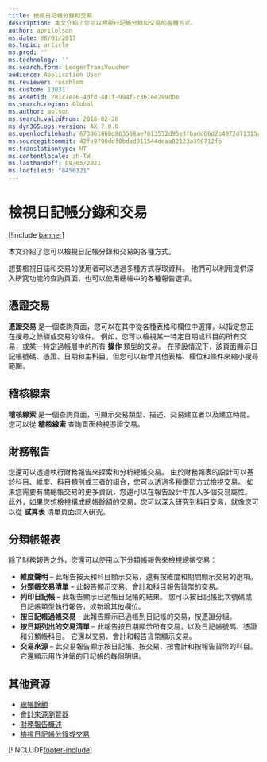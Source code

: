 ```yaml
---
title: 檢視日記帳分錄和交易
description: 本文介紹了您可以檢視日記帳分錄和交易的各種方式。
author: aprilolson
ms.date: 08/01/2017
ms.topic: article
ms.prod: ''
ms.technology: ''
ms.search.form: LedgerTransVoucher
audience: Application User
ms.reviewer: roschlom
ms.custom: 13031
ms.assetid: 281c7ea6-4dfd-4d1f-994f-c361ee299dbe
ms.search.region: Global
ms.author: aolson
ms.search.validFrom: 2016-02-28
ms.dyn365.ops.version: AX 7.0.0
ms.openlocfilehash: 673d61868d863568ae7613552d95e3fbadd66d2b4072d71315ab43660a8d1866
ms.sourcegitcommit: 42fe9790ddf0bdad911544deaa82123a396712fb
ms.translationtype: HT
ms.contentlocale: zh-TW
ms.lasthandoff: 08/05/2021
ms.locfileid: "8450321"
---
```

# <a name="view-journal-entries-and-transactions"></a>檢視日記帳分錄和交易

[!include [banner](../includes/banner.md)]

本文介紹了您可以檢視日記帳分錄和交易的各種方式。 

想要檢視日誌和交易的使用者可以透過多種方式存取資料。 他們可以利用提供深入研究功能的查詢頁面，也可以使用總帳中的各種報告選項。

## <a name="voucher-transactions"></a>憑證交易
**憑證交易** 是一個查詢頁面，您可以在其中從各種表格和欄位中選擇，以指定您正在搜尋之餘額或交易的條件。 例如，您可以檢視某一特定日期或科目的所有交易，或某一特定過帳層中的所有 **操作** 類型的交易。 在預設情況下，該頁面顯示日記帳號碼、憑證、日期和主科目，但您可以新增其他表格、欄位和條件來縮小搜尋範圍。

## <a name="audit-trail"></a>稽核線索
**稽核線索** 是一個查詢頁面，可顯示交易類型、描述、交易建立者以及建立時間。 您可以從 **稽核線索** 查詢頁面檢視憑證交易。

## <a name="financial-reports"></a>財務報告
您還可以透過執行財務報告來探索和分析總帳交易。 由於財務報表的設計可以基於科目、維度、科目類別或三者的組合，您可以透過多種鑽研方式檢視交易。 如果您需要有關總帳交易的更多資訊，您還可以在報告設計中加入多個交易屬性。 此外，如果您想檢視構成總帳餘額的交易，您可以深入研究到科目交易，就像您可以從 **試算表** 清單頁面深入研究。

## <a name="ledger-reports"></a>分類帳報表
除了財務報告之外，您還可以使用以下分類帳報告來檢視總帳交易：

-   **維度聲明** – 此報告按天和科目顯示交易，還有按維度和期間顯示交易的選項。
-   **分類帳交易清單** – 此報告顯示交易、會計和科目報告貨幣的交易。
-   **列印日記帳** – 此報告顯示已過帳日記帳的結果。 您可以按日記帳批次號碼或日記帳類型執行報告，或新增其他欄位。
-   **按日記帳過帳交易** – 此報告顯示已過帳到日記帳的交易，按憑證分組。
-   **按日期列出的交易清單** – 此報告按日期顯示所有交易，以及日記帳號碼、憑證和分類帳科目。 它還以交易、會計和報告貨幣顯示交易。
-   **交易來源** – 此交易報告顯示按日記帳、按交易、按會計和按報告貨幣的科目。 它還顯示用作沖銷的日記帳的每個明細。


## <a name="additional-resources"></a>其他資源
- [總帳餘額](general-ledger-account-balances.md) 
- [會計來源瀏覽器](../accounts-payable/accounting-source-explorer.md)
- [財務報告概述](financial-reporting-getting-started.md)
- [檢視日記帳分錄或交易](tasks/view-journal-entries-or-transactions.md)





[!INCLUDE[footer-include](../../includes/footer-banner.md)]
